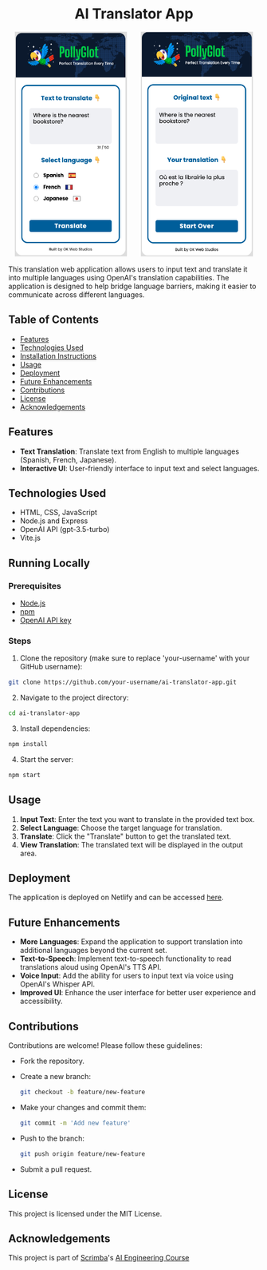 <h1 align="center">AI Translator App</h1>

<p align="center">
  <img src="screenshots/france-q.png" width="225" height="450">&nbsp;&nbsp;&nbsp;&nbsp;&nbsp;&nbsp;
  <img src="screenshots/france-r.png" width="225" height="450">
</p>

This translation web application allows users to input text and translate it into multiple languages using OpenAI's translation capabilities. The application is designed to help bridge language barriers, making it easier to communicate across different languages.

## Table of Contents
- [Features](#features)
- [Technologies Used](#technologies-used)
- [Installation Instructions](#installation-instructions)
- [Usage](#usage)
- [Deployment](#deployment)
- [Future Enhancements](#future-enhancements)
- [Contributions](#contributions)
- [License](#license)
- [Acknowledgements](#acknowledgements)

## Features
- **Text Translation**: Translate text from English to multiple languages (Spanish, French, Japanese).
- **Interactive UI**: User-friendly interface to input text and select languages.

## Technologies Used
- HTML, CSS, JavaScript
- Node.js and Express
- OpenAI API (gpt-3.5-turbo)
- Vite.js

## Running Locally

### Prerequisites
- [Node.js](https://nodejs.org/en/)
- [npm](https://www.npmjs.com/)
- [OpenAI API key](https://platform.openai.com/account/api-keys)

### Steps
1. Clone the repository (make sure to replace 'your-username' with your GitHub username):
  ```sh
  git clone https://github.com/your-username/ai-translator-app.git
  ```

2. Navigate to the project directory:
  ```sh
  cd ai-translator-app
  ```

3. Install dependencies:
  ```sh
  npm install
  ```

4. Start the server:
  ```sh
  npm start
  ```

## Usage
1. **Input Text**: Enter the text you want to translate in the provided text box.
2. **Select Language**: Choose the target language for translation.
3. **Translate**: Click the "Translate" button to get the translated text.
4. **View Translation**: The translated text will be displayed in the output area.

## Deployment
The application is deployed on Netlify and can be accessed [here](https://pollyglot-ai-app.netlify.app).

## Future Enhancements
- **More Languages**: Expand the application to support translation into additional languages beyond the current set.
- **Text-to-Speech**: Implement text-to-speech functionality to read translations aloud using OpenAI's TTS API.
- **Voice Input**: Add the ability for users to input text via voice using OpenAI's Whisper API.
- **Improved UI**: Enhance the user interface for better user experience and accessibility.

## Contributions
Contributions are welcome! Please follow these guidelines:
- Fork the repository.

- Create a new branch:
  ```sh
  git checkout -b feature/new-feature
  ```

- Make your changes and commit them: 
  ``` sh
  git commit -m 'Add new feature'
  ```

- Push to the branch:
  ```sh 
  git push origin feature/new-feature
  ```

- Submit a pull request.

## License
This project is licensed under the MIT License.

## Acknowledgements
This project is part of [Scrimba](https://v2.scrimba.com/)'s [AI Engineering Course](https://v2.scrimba.com/the-ai-engineer-path-c02v)
